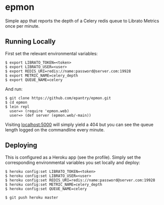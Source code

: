 
# epmon

Simple app that reports the depth of a Celery redis queue to Librato Metrics once per minute.

## Running Locally

First set the relevant environmental variables:

```
$ export LIBRATO_TOKEN=<token>
$ export LIBRATO_USER=<user>
$ export REDIS_URI=redis://name:password@server.com:19928
$ export METRIC_NAME=celery_depth
$ export QUEUE_NAME=celery
```

And run:

```
$ git clone https://github.com/epantry/epmon.git
$ cd epmon
$ lein repl
  user=> (require 'epmon.web)
  user=> (def server (epmon.web/-main))
```

Visiting [localhost:5000](http://localhost:5000/) will simply yield a 404 but you can see the queue length logged on the commandline every minute.

## Deploying

This is configured as a Heroku app (see the profile). Simply set the corresponding environmental variables you set locally and deploy:

```
$ heroku config:set LIBRATO_TOKEN=<token>
$ heroku config:set LIBRATO_USER=<user>
$ heroku config:set REDIS_URI=redis://name:password@server.com:19928
$ heroku config:set METRIC_NAME=celery_depth
$ heroku config:set QUEUE_NAME=celery

$ git push heroku master
```
